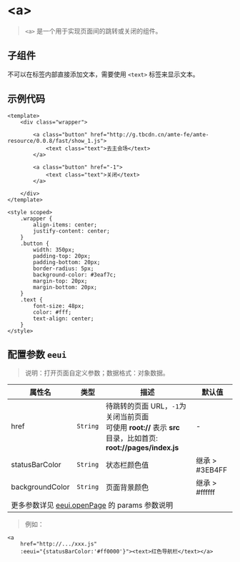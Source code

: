 # &lt;a&gt;

> `<a>` 是一个用于实现页面间的跳转或关闭的组件。

## 子组件

不可以在标签内部直接添加文本，需要使用 `<text>` 标签来显示文本。

## 示例代码

```vue
<template>
    <div class="wrapper">

        <a class="button" href="http://g.tbcdn.cn/amte-fe/amte-resource/0.0.8/fast/show_1.js">
            <text class="text">去主会场</text>
        </a>

        <a class="button" href="-1">
            <text class="text">关闭</text>
        </a>

    </div>
</template>

<style scoped>
    .wrapper {
        align-items: center;
        justify-content: center;
    }
    .button {
        width: 350px;
        padding-top: 20px;
        padding-bottom: 20px;
        border-radius: 5px;
        background-color: #3eaf7c;
        margin-top: 20px;
        margin-bottom: 20px;
    }
    .text {
        font-size: 48px;
        color: #fff;
        text-align: center;
    }
</style>
```


## 配置参数 `eeui`

>说明：打开页面自定义参数；数据格式：对象数据。

<table>
    <thead>
    <tr>
        <th>属性名</th>
        <th>类型</th>
        <th>描述</th>
        <th>默认值</th>
    </tr>
    </thead>
    <tbody>
    <tr>
        <td>href</td>
        <td><code>String</code></td>
        <td>待跳转的页面 URL，<code>-1</code>为关闭当前页面<br/><Stis>可使用 <strong>root://</strong> 表示 <strong>src</strong> 目录，比如首页: <strong>root://pages/index.js</strong></Stis></td>
        <td>-</td>
    </tr>
    <tr>
        <td>statusBarColor</td>
        <td><code>String</code></td>
        <td>状态栏颜色值</td>
        <td>继承 &gt; #3EB4FF</td>
    </tr>
    <tr>
        <td>backgroundColor</td>
        <td><code>String</code></td>
        <td>页面背景颜色</td>
        <td>继承 &gt; #ffffff</td>
    </tr>
    <tr>
        <td colspan="4">更多参数详见 <a href="/module/newPage.html#eeuiopenpage" class="" data-ss1554876888="1">eeui.openPage</a> 的 params 参数说明</td>
    </tr>
    </tbody>
</table>

> 例如：

```vue
<a 
    href="http://.../xxx.js"
    :eeui="{statusBarColor:'#ff0000'}"><text>红色导航栏</text></a>
```


